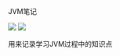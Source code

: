 JVM笔记

[![](https://img.shields.io/badge/PRs-welcome-orange)](http://makeapullrequest.com/)
[![](https://img.shields.io/badge/stars-1-green)](https://github.com/LengendOfDong/JVM-NOTE/stargazers)

用来记录学习JVM过程中的知识点

